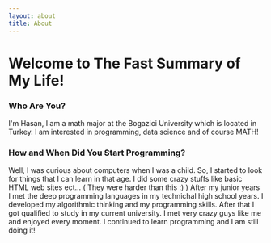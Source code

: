 ```yaml
---
layout: about
title: About
---
```


# Welcome to The Fast Summary of My Life!

### Who Are You?

I'm Hasan, I am a math major at the Bogazici University which is located in Turkey. I am interested in programming, data science and of course MATH!

### How and When Did You Start Programming?

Well, I was curious about computers when I was a child. So, I started to look for things that I can learn in that age. I did some crazy stuffs like basic HTML web sites ect... ( They were harder than this :) ) After my junior years I met the deep programming languages in my technichal high school years. I developed my algorithmic thinking and my programming skills. After that I got qualified to study in my current university. I met very crazy guys like me and enjoyed every moment. I continued to learn programming and I am still doing it!

